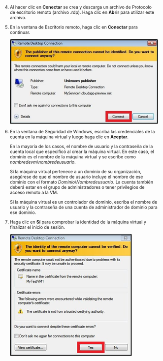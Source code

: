 <properties services="virtual-machines" title="How to Log on to a Virtual Machine Running Windows Server" authors="cynthn" solutions="" manager="timlt" editor="tysonn" />

4. Al hacer clic en **Conectar** se crea y descarga un archivo de Protocolo de escritorio remoto (archivo .rdp). Haga clic en **Abrir** para utilizar este archivo.

5. En la ventana de Escritorio remoto, haga clic en **Conectar** para continuar.

	![Continuar con la conexión](./media/virtual-machines-log-on-win-server/connectpublisher.png)

6. En la ventana de Seguridad de Windows, escriba las credenciales de la cuenta en la máquina virtual y luego haga clic en **Aceptar**.

 	En la mayoría de los casos, el nombre de usuario y la contraseña de la cuenta local que especificó al crear la máquina virtual. En este caso, el dominio es el nombre de la máquina virtual y se escribe como *nombredevm*&#92;*nombredeusuario*.
	
	Si la máquina virtual pertenece a un dominio de su organización, asegúrese de que el nombre de usuario incluye el nombre de ese dominio con el formato *Dominio*&#92;*Nombredeusuario*. La cuenta también deberá estar en el grupo de administradores o tener privilegios de acceso remoto a la VM.
	
	Si la máquina virtual es un controlador de dominio, escriba el nombre de usuario y la contraseña de una cuenta de administrador de dominio para ese dominio.

7.	Haga clic en **Sí** para comprobar la identidad de la máquina virtual y finalizar el inicio de sesión.

	![Verificar la identidad de la máquina](./media/virtual-machines-log-on-win-server/connectverify.png)

<!---HONumber=Oct15_HO2-->